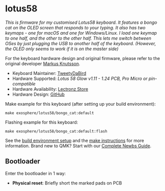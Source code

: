 # lotus58

*This is firmware for my customised Lotus58 keyboard. It features a bongo cat on the OLED screen that responds to your typing. It also has two keymaps - one for macOS and one for Windows/Linux. I load one keymap to one half, and the other to the other half. This lets me switch between OSes by just plugging the USB to another half of the keyboard. (However, the OLED only seems to work if it is on the master side)*

For the keyboard hardware design and original firmware, please refer to the original developer [Markus Knutsson](https://github.com/TweetyDaBird/).

* Keyboard Maintainer: [TweetyDaBird](https://github.com/TweetyDaBird)
* Hardware Supported: *Lotus 58 Glow v1.11 - 1.24 PCB, Pro Micro or pin-compatible*
* Hardware Availability: [Lectronz Store](https://lectronz.com/stores/tweetys-wild-thinking)
* Hardware Design: [GitHub](https://github.com/TweetyDaBird/Lotus58)

Make example for this keyboard (after setting up your build environment):

    make exosphere/lotus58/bongo_cat:default

Flashing example for this keyboard:

    make exosphere/lotus58/bongo_cat:default:flash

See the [build environment setup](https://docs.qmk.fm/#/getting_started_build_tools) and the [make instructions](https://docs.qmk.fm/#/getting_started_make_guide) for more information. Brand new to QMK? Start with our [Complete Newbs Guide](https://docs.qmk.fm/#/newbs).

## Bootloader

Enter the bootloader in 1 way:

* **Physical reset**: Briefly short the marked pads on PCB
